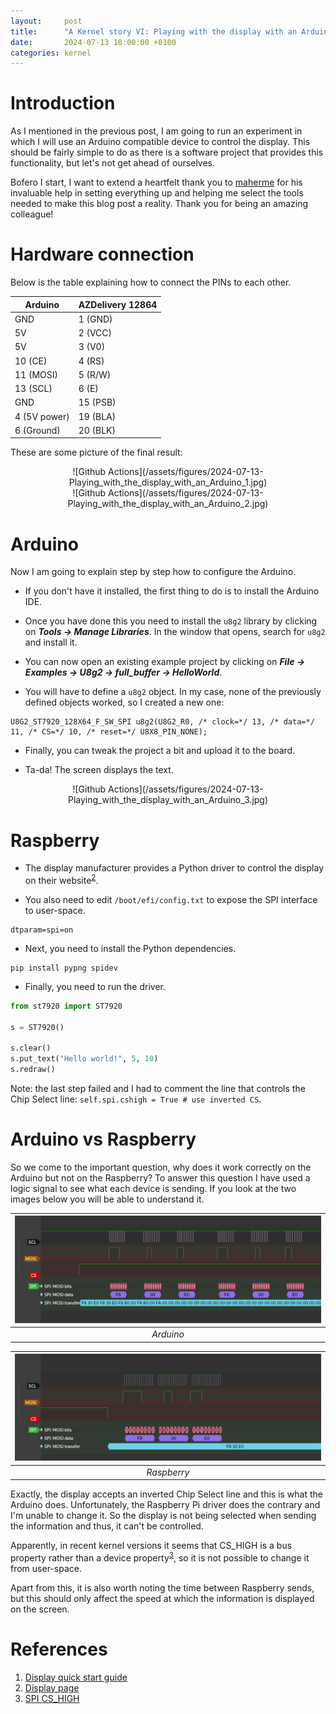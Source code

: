 ```yaml
---
layout:     post
title:      "A Kernel story VI: Playing with the display with an Arduino"
date:       2024-07-13 10:00:00 +0100
categories: kernel
---
```


# Introduction

As I mentioned in the previous post, I am going to run an experiment in which I will use an Arduino compatible device to control the display. This should be fairly simple to do as there is a software project that provides this functionality, but let's not get ahead of ourselves.

Bofero I start, I want to extend a heartfelt thank you to [maherme](https://github.com/maherme/) for his invaluable help in setting everything up and helping me select the tools needed to make this blog post a reality. Thank you for being an amazing colleague!

# Hardware connection

Below is the table explaining how to connect the PINs to each other.

| Arduino           | AZDelivery 12864 |
| ----------------- | ---------------- |
| GND               | 1 (GND)          |
| 5V                | 2 (VCC)          |
| 5V                | 3 (V0)           |
| 10 (CE)           | 4 (RS)           |
| 11 (MOSI)         | 5 (R/W)          |
| 13 (SCL)          | 6 (E)            |
| GND               | 15 (PSB)         |
| 4 (5V power)      | 19 (BLA)         |
| 6 (Ground)        | 20 (BLK)         |

These are some picture of the final result:

<div style="text-align: center;" markdown="1">
![Github Actions](/assets/figures/2024-07-13-Playing_with_the_display_with_an_Arduino_1.jpg)
</div>

<div style="text-align: center;" markdown="1">
![Github Actions](/assets/figures/2024-07-13-Playing_with_the_display_with_an_Arduino_2.jpg)
</div>

# Arduino

Now I am going to explain step by step how to configure the Arduino.

* If you don't have it installed, the first thing to do is to install the Arduino IDE.

* Once you have done this you need to install the `u8g2` library by clicking on ***Tools -> Manage Libraries***. In the window that opens, search for `u8g2` and install it.

* You can now open an existing example project by clicking on ***File -> Examples -> U8g2 -> full_buffer -> HelloWorld***.

* You will have to define a `u8g2` object. In my case, none of the previously defined objects worked, so I created a new one:

```
U8G2_ST7920_128X64_F_SW_SPI u8g2(U8G2_R0, /* clock=*/ 13, /* data=*/ 11, /* CS=*/ 10, /* reset=*/ U8X8_PIN_NONE);
```

* Finally, you can tweak the project a bit and upload it to the board.

* Ta-da! The screen displays the text.

<div style="text-align: center;" markdown="1">
![Github Actions](/assets/figures/2024-07-13-Playing_with_the_display_with_an_Arduino_3.jpg)
</div>

# Raspberry

* The display manufacturer provides a Python driver to control the display on their website<sup>[2](#references)</sup>.

* You also need to edit `/boot/efi/config.txt` to expose the SPI interface to user-space.

```
dtparam=spi=on
```

* Next, you need to install the Python dependencies.

```console
pip install pypng spidev
```

* Finally, you need to run the driver.

```python
from st7920 import ST7920

s = ST7920()

s.clear()
s.put_text("Hello world!", 5, 10)
s.redraw()
```

Note: the last step failed and I had to comment the line that controls the Chip Select line: `self.spi.cshigh = True # use inverted CS`.

# Arduino vs Raspberry

So we come to the important question, why does it work correctly on the Arduino but not on the Raspberry? To answer this question I have used a logic signal to see what each device is sending. If you look at the two images below you will be able to understand it.

| ![Github Actions](/assets/figures/2024-07-13-Playing_with_the_display_with_an_Arduino_4.png) | 
|:--:| 
| *Arduino* |

| ![Github Actions](/assets/figures/2024-07-13-Playing_with_the_display_with_an_Arduino_5.png) | 
|:--:| 
| *Raspberry* |

Exactly, the display accepts an inverted Chip Select line and this is what the Arduino does. Unfortunately, the Raspberry Pi driver does the contrary and I'm unable to change it. So the display is not being selected when sending the information and thus, it can't be controlled.

Apparently, in recent kernel versions it seems that CS_HIGH is a bus property rather than a device property<sup>[3](#references)</sup>, so it is not possible to change it from user-space.

Apart from this, it is also worth noting the time between Raspberry sends, but this should only affect the speed at which the information is displayed on the screen.

# References

1. [Display quick start guide](https://www.az-delivery.de/products/128x64-lcd-blaues-display-kostenfreies-e-book?variant=18704313417824)
2. [Display page](https://www.az-delivery.de/es/products/128x64-lcd-blaues-display?_pos=1&_sid=90a0e9cf7&_ss=r)
3. [SPI CS_HIGH](https://github.com/raspberrypi/linux/issues/3745#issuecomment-663078159)